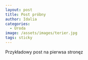 ```yaml
---
layout: post
title: Post próbny
author: Idalia
categories:
  - Uroda
image: /assets/images/terier.jpg
tags: sticky
---
```

Przykładowy post na pierwsa stronęz